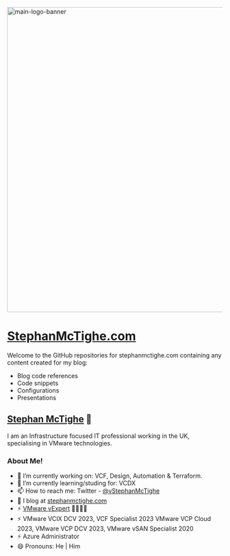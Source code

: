 <img width="711" alt="main-logo-banner" src="https://user-images.githubusercontent.com/65562694/202756466-c86fd29f-fc11-4467-8747-97cc257f2666.png">


# [StephanMcTighe.com](https://stephanmctighe.com)

Welcome to the GitHub repositories for stephanmctighe.com containing any content created for my blog:

* Blog code references
* Code snippets
* Configurations
* Presentations

## [Stephan McTighe](https://github.com/smctighevcp) 👋
I am an Infrastructure focused IT professional working in the UK, specialising in VMware technologies.  

### About Me!
- 🔭 I’m currently working on: VCF, Design, Automation & Terraform.
- 🌱 I’m currently learning/studing for: VCDX
- 📫 How to reach me: Twitter - [@vStephanMcTighe](https://twitter.com/vStephanMcTighe)
- 💬 I blog at [stephanmctighe.com](stephanmctighe.com)
- ⚡ [VMware vExpert](https://vexpert.vmware.com/directory/6613) 🌟🌟🌟🌟
- ⚡ VMware VCIX DCV 2023, VCF Specialist 2023 VMware VCP Cloud 2023, VMware VCP DCV 2023, VMware vSAN Specialist 2020
- ⚡ Azure Administrator
- 😄 Pronouns: He | Him

<!--
**smctighevcp/smctighevcp** is a ✨ _special_ ✨ repository because its `README.md` (this file) appears on your GitHub profile.

Here are some ideas to get you started:

- 🔭 I’m currently working on ...
- 🌱 I’m currently learning ...
- 👯 I’m looking to collaborate on ...
- 🤔 I’m looking for help with ...
- 💬 Ask me about ...
- 📫 How to reach me: ...
- 😄 Pronouns: ...
- ⚡ Fun fact: ...
-->

